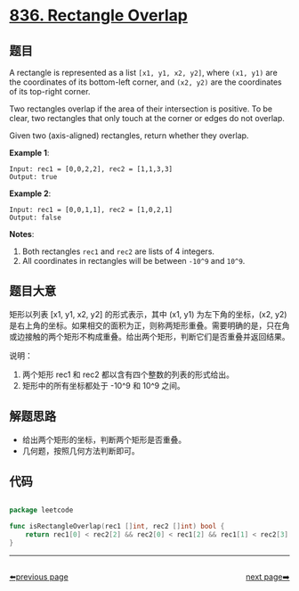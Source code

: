 # [836. Rectangle Overlap](https://leetcode.com/problems/rectangle-overlap/)


## 题目

A rectangle is represented as a list `[x1, y1, x2, y2]`, where `(x1, y1)` are the coordinates of its bottom-left corner, and `(x2, y2)` are the coordinates of its top-right corner.

Two rectangles overlap if the area of their intersection is positive. To be clear, two rectangles that only touch at the corner or edges do not overlap.

Given two (axis-aligned) rectangles, return whether they overlap.

**Example 1**:

    Input: rec1 = [0,0,2,2], rec2 = [1,1,3,3]
    Output: true

**Example 2**:

    Input: rec1 = [0,0,1,1], rec2 = [1,0,2,1]
    Output: false

**Notes**:

1. Both rectangles `rec1` and `rec2` are lists of 4 integers.
2. All coordinates in rectangles will be between `-10^9` and `10^9`.


## 题目大意

矩形以列表 [x1, y1, x2, y2] 的形式表示，其中 (x1, y1) 为左下角的坐标，(x2, y2) 是右上角的坐标。如果相交的面积为正，则称两矩形重叠。需要明确的是，只在角或边接触的两个矩形不构成重叠。给出两个矩形，判断它们是否重叠并返回结果。

说明：

1. 两个矩形 rec1 和 rec2 都以含有四个整数的列表的形式给出。
2. 矩形中的所有坐标都处于 -10^9 和 10^9 之间。


## 解题思路

- 给出两个矩形的坐标，判断两个矩形是否重叠。
- 几何题，按照几何方法判断即可。


## 代码

```go

package leetcode

func isRectangleOverlap(rec1 []int, rec2 []int) bool {
	return rec1[0] < rec2[2] && rec2[0] < rec1[2] && rec1[1] < rec2[3] && rec2[1] < rec1[3]
}

```



----------------------------------------------
<div style="display: flex;justify-content: space-between;align-items: center;">
<p><a href="https://books.halfrost.com/leetcode/ChapterFour/0800~0899/0834.Sum-of-Distances-in-Tree/">⬅️previous page</a></p>
<p><a href="https://books.halfrost.com/leetcode/ChapterFour/0800~0899/0838.Push-Dominoes/">next page➡️</a></p>
</div>
